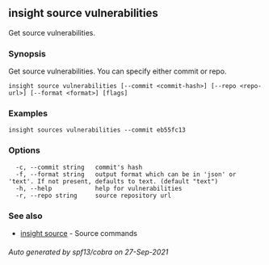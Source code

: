 ## insight source vulnerabilities

Get source vulnerabilities.

### Synopsis

Get source vulnerabilities. You can specify either commit or repo.

```
insight source vulnerabilities [--commit <commit-hash>] [--repo <repo-url>] [--format <format>] [flags]
```

### Examples

```
insight sources vulnerabilities --commit eb55fc13
```

### Options

```
  -c, --commit string   commit's hash
  -f, --format string   output format which can be in 'json' or 'text'. If not present, defaults to text. (default "text")
  -h, --help            help for vulnerabilities
  -r, --repo string     source repository url
```

### See also

* [insight source](insight_source.md)	 - Source commands

###### Auto generated by spf13/cobra on 27-Sep-2021
